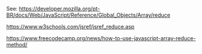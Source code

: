 See:
https://developer.mozilla.org/pt-BR/docs/Web/JavaScript/Reference/Global_Objects/Array/reduce

https://www.w3schools.com/jsref/jsref_reduce.asp

https://www.freecodecamp.org/news/how-to-use-javascript-array-reduce-method/

